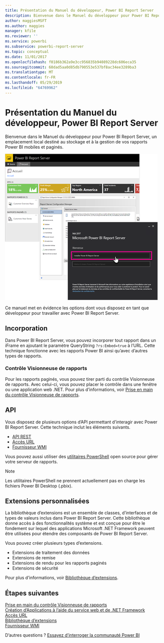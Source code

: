```yaml
---
title: Présentation du Manuel du développeur, Power BI Report Server
description: Bienvenue dans le Manuel du développeur pour Power BI Report Server, un emplacement local destiné au stockage et à la gestion de vos rapports Power BI mobiles et paginés.
author: maggiesMSFT
ms.author: maggies
manager: kfile
ms.reviewer: ''
ms.service: powerbi
ms.subservice: powerbi-report-server
ms.topic: conceptual
ms.date: 11/01/2017
ms.openlocfilehash: f0186b362a9e3cc956835b94089228dc606eca35
ms.sourcegitcommit: 60dad5aa0d85db790553e537bf8ac34ee3289ba3
ms.translationtype: MT
ms.contentlocale: fr-FR
ms.lasthandoff: 05/29/2019
ms.locfileid: "64769962"
---
```

# <a name="developer-handbook-overview-power-bi-report-server"></a>Présentation du Manuel du développeur, Power BI Report Server

Bienvenue dans le Manuel du développeur pour Power BI Report Server, un emplacement local destiné au stockage et à la gestion de vos rapports Power BI mobiles et paginés.

![Manuel de l’administrateur](media/developer-handbook-overview/admin-handbook.png)

Ce manuel met en évidence les options dont vous disposez en tant que développeur pour travailler avec Power BI Report Server.

## <a name="embedding"></a>Incorporation

Dans Power BI Report Server, vous pouvez incorporer tout rapport dans un iFrame en ajoutant le paramètre QueryString `?rs:Embed=true` à l’URL. Cette technique fonctionne avec les rapports Power BI ainsi qu’avec d’autres types de rapports.

### <a name="report-viewer-control"></a>Contrôle Visionneuse de rapports

Pour les rapports paginés, vous pouvez tirer parti du contrôle Visionneuse de rapports. Avec celui-ci, vous pouvez placer le contrôle dans une fenêtre ou une application web .NET. Pour plus d’informations, voir [Prise en main du contrôle Visionneuse de rapports](https://docs.microsoft.com/sql/reporting-services/application-integration/integrating-reporting-services-using-reportviewer-controls-get-started).

## <a name="apis"></a>API

Vous disposez de plusieurs options d’API permettant d’interagir avec Power BI Report Server. Cette technique inclut les éléments suivants.

* [API REST](rest-api.md)
* [Accès URL](https://docs.microsoft.com/sql/reporting-services/url-access-ssrs)
* [Fournisseur WMI](https://docs.microsoft.com/sql/reporting-services/wmi-provider-library-reference/reporting-services-wmi-provider-library-reference-ssrs)

Vous pouvez aussi utiliser des [utilitaires PowerShell](https://github.com/Microsoft/ReportingServicesTools) open source pour gérer votre serveur de rapports.

> [!NOTE]
> Les utilitaires PowerShell ne prennent actuellement pas en charge les fichiers Power BI Desktop (.pbix).

## <a name="custom-extensions"></a>Extensions personnalisées

La bibliothèque d’extensions est un ensemble de classes, d’interfaces et de types de valeurs inclus dans Power BI Report Server. Cette bibliothèque donne accès à des fonctionnalités système et est conçue pour être le fondement sur lequel des applications Microsoft .NET Framework peuvent être utilisées pour étendre des composants de Power BI Report Server.

Vous pouvez créer plusieurs types d’extensions.

* Extensions de traitement des données
* Extensions de remise
* Extensions de rendu pour les rapports paginés
* Extensions de sécurité

Pour plus d’informations, voir [Bibliothèque d’extensions](https://docs.microsoft.com/sql/reporting-services/extensions/reporting-services-extension-library).

## <a name="next-steps"></a>Étapes suivantes

[Prise en main du contrôle Visionneuse de rapports](https://docs.microsoft.com/sql/reporting-services/application-integration/integrating-reporting-services-using-reportviewer-controls-get-started)  
[Création d’Applications à l’aide du service web et de .NET Framework](https://docs.microsoft.com/sql/reporting-services/report-server-web-service/net-framework/building-applications-using-the-web-service-and-the-net-framework)  
[Accès URL](https://docs.microsoft.com/sql/reporting-services/url-access-ssrs)  
[Bibliothèque d’extensions](https://docs.microsoft.com/sql/reporting-services/extensions/reporting-services-extension-library)  
[Fournisseur WMI](https://docs.microsoft.com/sql/reporting-services/wmi-provider-library-reference/reporting-services-wmi-provider-library-reference-ssrs)

D’autres questions ? [Essayez d’interroger la communauté Power BI](https://community.powerbi.com/)
